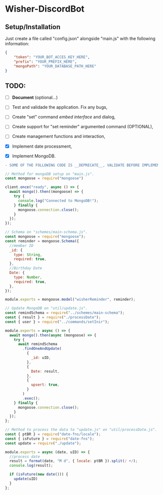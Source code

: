 # Wisher-DiscordBot

## Setup/Installation
Just create a file called "config.json" alongside "main.js" with the following information:
```json
{
    "token": "YOUR_BOT_ACCES_KEY_HERE",
    "prefix": "YOUR_PREFIX_HERE",
    "mongoPath": "YOUR_DATABASE_PATH_HERE"
}
```

## TODO:

- [ ] __Document__ (optional...)
- [ ] Test and validade the application. Fix any bugs,
- [ ] Create "set" command _embed interface_ and dialog,
- [ ] Create support for "set reminder" argumented command (OPTIONAL),
- [ ] Create management functions and interaction,
- [x] Implement date processment,

- [x] Implement MongoDB.
```diff
- SOME OF THE FOLLOWING CODE IS __DEPRECATE__, VALIDATE BEFORE IMPLEMENTING.
```

```js
// Method for mongoDB setup on "main.js".
const mongoose = require("mongoose")

client.once("ready", async () => {
  await mongo().then((mongoose) => {
    try {
      console.log("Connected to MongoDB!");
    } finally {
      mongoose.connection.close();
    }
  });
});
```

```js
// Schema on "schemes/main-schema.js".
const mongoose = require("mongoose");
const reminder = mongoose.Schema({
  //member ID
  _id: {
    type: String,
    required: true,
  },
  //Birthday Date
  Date: {
    type: Number,
    required: true,
  },
});

module.exports = mongoose.model("wisherReminder", reminder);
```

```js
// Update MongoDB on "util/update.js".
const remindSchema = require("../schemes/main-schema");
const { result } = require("./processDate");
const { user } = require("../commands/setInir");

module.exports = async () => {
  await mongo().then(async (mongoose) => {
    try {
      await remindSchema
        .findOneAndUpdate(
          {
            _id: uID,
          },
          {
            Date: result,
          },
          {
            upsert: true,
          }
        )
        .exec();
    } finally {
      mongoose.connection.close();
    }
  });
};
```

```js
// Method to process the data to "update.js" on "util/processDate.js".
const { ptBR } = require("date-fns/locale");
const { isFuture } = require("date-fns");
const update = require("./update");

module.exports = async (date, uID) => {
  //process date
  result = format(date, "M d", { locale: ptBR }).split(/ +/);
  console.log(result);

  if (isFuture(new date())) {
    update(uID)
  }
};
```
